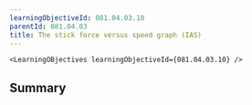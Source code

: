 ```yaml
---
learningObjectiveId: 081.04.03.10
parentId: 081.04.03
title: The stick force versus speed graph (IAS)
---
```


```tsx eval
<LearningOBjectives learningObjectiveId={081.04.03.10} />
```

## Summary
